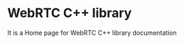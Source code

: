 # WebRTC C++ library

<?% config.freshness.owner = 'titovartem' %?>
<?% config.freshness.reviewed = '2021-03-01' %?>

It is a Home page for WebRTC C++ library documentation
